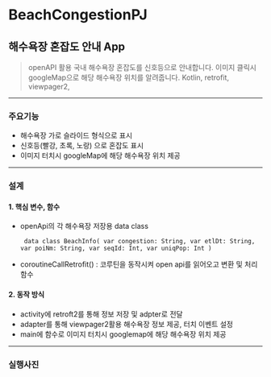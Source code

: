 # BeachCongestionPJ
## 해수욕장 혼잡도 안내 App
> openAPI 활용 국내 해수욕장 혼잡도를 신호등으로 안내합니다. 이미지 클릭시 googleMap으로 해당 해수욕장 위치를 알려줍니다. 
> Kotlin, retrofit, viewpager2, 
------------
### 주요기능
+ 해수욕장 가로 슬라이드 형식으로 표시
+ 신호등(빨강, 초록, 노랑) 으로 혼잡도 표시
+ 이미지 터치시 googleMap에 해당 해수욕장 위치 제공
------------
### 설계
#### 1. 핵심 변수, 함수  
  - openApi의 각 해수욕장 저장용 data class
  
         data class BeachInfo( var congestion: String, var etlDt: String, var poiNm: String, var seqId: Int, var uniqPop: Int )        
      
  - coroutineCallRetrofit() : 코루틴을 동작시켜 open api를 읽어오고 변환 및 처리 함수
  
#### 2. 동작 방식
  - activity에 retroft2를 통해 정보 저장 및 adpter로 전달
  - adapter를 통해 viewpager2활용 해수욕장 정보 제공, 터치 이벤트 설정
  - main에 함수로 이미지 터치시 googlemap에 해당 해수욕장 위치 제공

------------
### 실행사진

